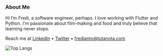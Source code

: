 ### About Me
Hi I’m Fredi, a software engineer, perhaps. I love working with Flutter and Python. I'm passionate about film-making and food and truly believe that learning never stops.

Reach me at [LinkedIn](https://www.linkedin.com/in/fredianto) • [Twitter](https://twitter.com/nferdazel) • fredianto@tutanota.com

![Top Langs](https://github-readme-stats.vercel.app/api/top-langs/?username=nferdazel&layout=compact&theme=onedark)

